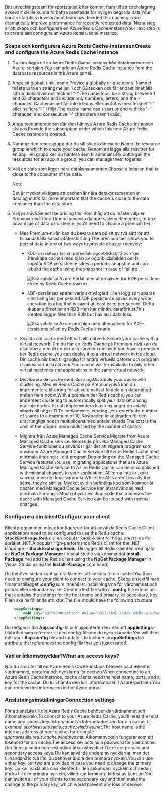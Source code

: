 <span data-ttu-id="fe31f-101">Ditt utvecklingsteam för sportstatistik har kommit fram till att cachelagring avsevärt skulle kunna förbättra prestanda för nyligen begärda data.</span><span class="sxs-lookup"><span data-stu-id="fe31f-101">Your sports statistics development team has decided that caching could dramatically improve performance for recently requested data.</span></span> <span data-ttu-id="fe31f-102">Nästa steg är att skapa och konfigurera en Azure Redis Cache-instans.</span><span class="sxs-lookup"><span data-stu-id="fe31f-102">Your next step is to create and configure an Azure Redis Cache instance.</span></span>

### <a name="create-and-configure-the-azure-redis-cache-instance"></a><span data-ttu-id="fe31f-103">Skapa och konfigurera Azure Redis Cache-instansen</span><span class="sxs-lookup"><span data-stu-id="fe31f-103">Create and configure the Azure Redis Cache instance</span></span>

1. <span data-ttu-id="fe31f-104">Du kan lägga till en Azure Redis Cache-instans från databasresurser i Azure-portalen.</span><span class="sxs-lookup"><span data-stu-id="fe31f-104">You can add an Azure Redis Cache instance from the database resources in the Azure portal.</span></span>

1. <span data-ttu-id="fe31f-105">Ange ett globalt unikt namn.</span><span class="sxs-lookup"><span data-stu-id="fe31f-105">Provide a globally unique name.</span></span> <span data-ttu-id="fe31f-106">Namnet måste vara en sträng mellan 1 och 63 tecken och får endast innehålla siffror, bokstäver och tecknet ”-”.</span><span class="sxs-lookup"><span data-stu-id="fe31f-106">The name must be a string between 1 and 63 characters and include only numbers, letters, and the '-' character.</span></span> <span data-ttu-id="fe31f-107">Cachenamnet får inte inledas eller avslutas med tecknet ”-” eller ha flera ”-” i följd.</span><span class="sxs-lookup"><span data-stu-id="fe31f-107">The cache name can't start or end with the '-' character, and consecutive '-' characters aren't valid.</span></span>

1. <span data-ttu-id="fe31f-108">Ange prenumerationen där den här nya Azure Redis Cache-instansen skapas.</span><span class="sxs-lookup"><span data-stu-id="fe31f-108">Provide the subscription under which this new Azure Redis Cache instance is created.</span></span>

1. <span data-ttu-id="fe31f-109">Namnge den resursgrupp där du vill skapa din cache.</span><span class="sxs-lookup"><span data-stu-id="fe31f-109">Name the resource group in which to create your cache.</span></span> <span data-ttu-id="fe31f-110">Genom att lägga alla resurser för en app i en grupp kan du hantera dem tillsammans.</span><span class="sxs-lookup"><span data-stu-id="fe31f-110">By putting all the resources for an app in a group, you can manage them together.</span></span>

1. <span data-ttu-id="fe31f-111">Välj en plats som ligger nära datakonsumenten.</span><span class="sxs-lookup"><span data-stu-id="fe31f-111">Choose a location that is close to the consumer of the data.</span></span>

    > [!NOTE]
    > <span data-ttu-id="fe31f-112">Det är mycket viktigare att cachen är nära datakonsumenten än datalagret.</span><span class="sxs-lookup"><span data-stu-id="fe31f-112">It's far more important that the cache is close to the data consumer than the data store.</span></span>

1. <span data-ttu-id="fe31f-113">Välj prisnivå.</span><span class="sxs-lookup"><span data-stu-id="fe31f-113">Select the pricing tier.</span></span> <span data-ttu-id="fe31f-114">Kom ihåg att du måste välja en Premium-nivå för att kunna använda datapersistens.</span><span class="sxs-lookup"><span data-stu-id="fe31f-114">Remember, to take advantage of data persistence, you'll need to choose a premium tier.</span></span>

    - <span data-ttu-id="fe31f-115">Med Premium-nivån kan du bevara data på ett av två sätt för att tillhandahålla katastrofåterställning:</span><span class="sxs-lookup"><span data-stu-id="fe31f-115">The premium tier allows you to persist data in one of two ways to provide disaster recovery:</span></span>

        - <span data-ttu-id="fe31f-116">RDB-persistens tar en periodisk ögonblicksbild och kan återskapa cachen med hjälp av ögonblicksbilden om fel uppstår.</span><span class="sxs-lookup"><span data-stu-id="fe31f-116">RDB persistence takes a periodic snapshot and can rebuild the cache using the snapshot in case of failure.</span></span>

            ![Skärmbild av Azure Portal med alternativen för RDB-persistens på en ny Redis Cache-instans.](../media/3-redis-persistence-1.png)

        - <span data-ttu-id="fe31f-118">AOF-persistens sparar varje skrivåtgärd till en logg som sparas minst en gång per sekund.</span><span class="sxs-lookup"><span data-stu-id="fe31f-118">AOF persistence saves every write operation to a log that is saved at least once per second.</span></span> <span data-ttu-id="fe31f-119">Detta skapar större filer än RDB men har mindre dataförlust.</span><span class="sxs-lookup"><span data-stu-id="fe31f-119">This creates bigger files than RDB but has less data loss.</span></span>

            ![Skärmbild av Azure-portalen med alternativen för AOF-persistens på en ny Redis Cache-instans.](../media/3-redis-persistence-2.png)

    - <span data-ttu-id="fe31f-121">Skydda din cache med ett virtuellt nätverk.</span><span class="sxs-lookup"><span data-stu-id="fe31f-121">Secure your cache with a virtual network.</span></span>
      <span data-ttu-id="fe31f-122">Om du har en Redis Cache på Premium-nivå kan du distribuera den till ett virtuellt nätverk i molnet.</span><span class="sxs-lookup"><span data-stu-id="fe31f-122">If you have a premium tier Redis cache, you can deploy it to a virtual network in the cloud.</span></span> <span data-ttu-id="fe31f-123">Din cache blir bara tillgänglig för andra virtuella datorer och program i samma virtuella nätverk.</span><span class="sxs-lookup"><span data-stu-id="fe31f-123">Your cache will be available to only other virtual machines and applications in the same virtual network.</span></span>

    - <span data-ttu-id="fe31f-124">Distribuera din cache med klustring.</span><span class="sxs-lookup"><span data-stu-id="fe31f-124">Distribute your cache with clustering.</span></span>
      <span data-ttu-id="fe31f-125">Med en Redis Cache på Premium-nivå kan du implementera klustring för att automatiskt fördela din datamängd mellan flera noder.</span><span class="sxs-lookup"><span data-stu-id="fe31f-125">With a premium tier Redis cache, you can implement clustering to automatically split your dataset among multiple nodes.</span></span> <span data-ttu-id="fe31f-126">För att implementera klustring anger du antalet shards till högst 10.</span><span class="sxs-lookup"><span data-stu-id="fe31f-126">To implement clustering, you specify the number of shards to a maximum of 10.</span></span> <span data-ttu-id="fe31f-127">Kostnaden är kostnaden för den ursprungliga noden multiplicerat med antalet shards.</span><span class="sxs-lookup"><span data-stu-id="fe31f-127">The cost is the cost of the original node multiplied by the number of shards.</span></span>

    - <span data-ttu-id="fe31f-128">Migrera från Azure Managed Cache Service.</span><span class="sxs-lookup"><span data-stu-id="fe31f-128">Migrate from Azure Managed Cache Service.</span></span>
      <span data-ttu-id="fe31f-129">Beroende på vilka Managed Cache Service-funktioner du använder går det att migrera program som använder Azure Managed Cache Service till Azure Redis Cache med minimala ändringar i ditt program.</span><span class="sxs-lookup"><span data-stu-id="fe31f-129">Depending on the Managed Cache Service features you use, migrating applications that use Azure Managed Cache Service to Azure Redis Cache can be accomplished with minimal changes to your application.</span></span> <span data-ttu-id="fe31f-130">API:erna inte är exakt samma, men de liknar varandra.</span><span class="sxs-lookup"><span data-stu-id="fe31f-130">While the APIs aren't exactly the same, they're similar.</span></span> <span data-ttu-id="fe31f-131">Mycket av din befintliga kod som kommer åt cachen med Managed Cache Service kan återanvändas med minimala ändringar.</span><span class="sxs-lookup"><span data-stu-id="fe31f-131">Much of your existing code that accesses the cache with Managed Cache Service can be reused with minimal changes.</span></span>

### <a name="configure-your-client"></a><span data-ttu-id="fe31f-132">Konfigurera din klient</span><span class="sxs-lookup"><span data-stu-id="fe31f-132">Configure your client</span></span>

<span data-ttu-id="fe31f-133">Klientprogrammen måste konfigureras för att använda Redis Cache.</span><span class="sxs-lookup"><span data-stu-id="fe31f-133">Client applications need to be configured to use the Redis cache.</span></span> <span data-ttu-id="fe31f-134">**StackExchange.Redis** är en populär Redis-klient för höga prestanda för språket .NET.</span><span class="sxs-lookup"><span data-stu-id="fe31f-134">A popular high-performance Redis client for the .NET language is **StackExchange.Redis**.</span></span> <span data-ttu-id="fe31f-135">Du lägger till Redis-klienten med hjälp av **NuGet Package Manager** i Visual Studio via kommandot **Install-Package**.</span><span class="sxs-lookup"><span data-stu-id="fe31f-135">You add the Redis client using the **NuGet Package Manager** in Visual Studio using the **Install-Package** command.</span></span>

<span data-ttu-id="fe31f-136">Du behöver sedan konfigurera klienten att ansluta till din cache.</span><span class="sxs-lookup"><span data-stu-id="fe31f-136">You then need to configure your client to connect to your cache.</span></span> <span data-ttu-id="fe31f-137">Skapa en textfil med filnamnstillägget **.config** som innehåller inställningarna för värdnamnet och primär eller sekundär nyckel.</span><span class="sxs-lookup"><span data-stu-id="fe31f-137">Create a text file with a **.config** file extension that contains the settings for the host name and primary, or secondary, key.</span></span> <span data-ttu-id="fe31f-138">Filen ska ha följande struktur:</span><span class="sxs-lookup"><span data-stu-id="fe31f-138">The file should have the following structure:</span></span>

```XML
    <appSettings>
        <add key="CacheConnection" value="HOST-NAME.redis.cache.windows.net,abortConnect=false,ssl=true,password=PRIMARY-KEY"/>
    </appSettings>
```

<span data-ttu-id="fe31f-139">Du redigerar din **App.config**-fil och uppdaterar den med ett **appSettings**-filattribut som refererar till den config-fil som du nyss skapade.</span><span class="sxs-lookup"><span data-stu-id="fe31f-139">You will then edit your **App.config** file and update it to include an **appSettings** file attribute that references the config file that you just created.</span></span>

### <a name="what-are-access-keys"></a><span data-ttu-id="fe31f-140">Vad är åtkomstnycklar?</span><span class="sxs-lookup"><span data-stu-id="fe31f-140">What are access keys?</span></span>

<span data-ttu-id="fe31f-141">När du ansluter till en Azure Redis Cache-instans behöver cacheklienter värdnamnet, portarna och nycklarna för cachen.</span><span class="sxs-lookup"><span data-stu-id="fe31f-141">When connecting to an Azure Redis Cache instance, cache clients need the host name, ports, and a key for the cache.</span></span> <span data-ttu-id="fe31f-142">Du kan hämta den här informationen i Azure-portalen.</span><span class="sxs-lookup"><span data-stu-id="fe31f-142">You can retrieve this information in the Azure portal.</span></span>

### <a name="connection-settings"></a><span data-ttu-id="fe31f-143">Anslutningsinställningar</span><span class="sxs-lookup"><span data-stu-id="fe31f-143">Connection settings</span></span>

<span data-ttu-id="fe31f-144">För att ansluta till din Azure Redis Cache behöver du värdnamnet och åtkomstnyckeln.</span><span class="sxs-lookup"><span data-stu-id="fe31f-144">To connect to your Azure Redis Cache, you'll need the host name and access key.</span></span> <span data-ttu-id="fe31f-145">Värdnamnet är Internetadressen för din cache, till exempel *sportsresults.redis.cache.windows.net*.</span><span class="sxs-lookup"><span data-stu-id="fe31f-145">The host name is the internet address of your cache, for example *sportsresults.redis.cache.windows.net*.</span></span> <span data-ttu-id="fe31f-146">Åtkomstnyckeln fungerar som ett lösenord för din cache.</span><span class="sxs-lookup"><span data-stu-id="fe31f-146">The access key acts as a password for your cache.</span></span> <span data-ttu-id="fe31f-147">Det finns primära och sekundära åtkomstnycklar.</span><span class="sxs-lookup"><span data-stu-id="fe31f-147">There are primary and secondary access keys.</span></span> <span data-ttu-id="fe31f-148">Du kan använda endera av nycklarna, men det tillhandahålls två ifall du behöver ändra den primära nyckeln.</span><span class="sxs-lookup"><span data-stu-id="fe31f-148">You can use either key, but two are provided in case you need to change the primary key.</span></span> <span data-ttu-id="fe31f-149">Du kan växla alla dina klienter till den sekundära nyckeln och sedan ändra till den primära nyckeln, vilket kan förhindra förlust av tjänsten.</span><span class="sxs-lookup"><span data-stu-id="fe31f-149">You can switch all of your clients to the secondary key and then make the change to the primary key, which would prevent any loss of service.</span></span>
